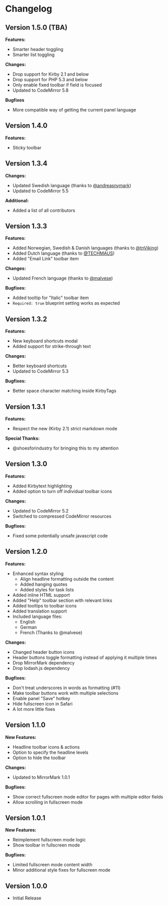 # Changelog

## Version 1.5.0 (TBA)

**Features:**

* Smarter header toggling
* Smarter list toggling

**Changes:**

* Drop support for Kirby 2.1 and below
* Drop support for PHP 5.3 and below
* Only enable fixed toolbar if field is focused
* Updated to CodeMirror 5.8

**Bugfixes**

* More compatible way of getting the current panel language

## Version 1.4.0

**Features:**

* Sticky toolbar

## Version 1.3.4

**Changes:**

* Updated Swedish language (thanks to [@andreasnymark](https://github.com/andreasnymark))
* Updated to CodeMirror 5.5

**Additional:**

* Added a list of all contributors

## Version 1.3.3

**Features:**

* Added Norwegian, Swedish & Danish languages (thanks to [@tnViking](https://github.com/tnViking))
* Added Dutch language (thanks to [@TECHMAUS](https://github.com/TECHMAUS))
* Added "Email Link" toolbar item

**Changes:**

- Updated French language (thanks to [@malvese](https://github.com/malvese))

**Bugfixes:**

- Added tooltip for "Italic" toolbar item
- `Required: true` blueprint setting works as expected

## Version 1.3.2

**Features:**

* New keyboard shortcuts modal
* Added support for strike-through text

**Changes:**

* Better keyboard shortcuts
* Updated to CodeMirror 5.3

**Bugfixes:**

* Better space character matching inside KirbyTags


## Version 1.3.1

**Features:**

* Respect the new (Kirby 2.1) strict markdown mode

**Special Thanks:**

* @shoesforindustry for bringing this to my attention

## Version 1.3.0

**Features:**

* Added Kirbytext highlighting
* Added option to turn off individual toolbar icons

**Changes:**

* Updated to CodeMirror 5.2
* Switched to compressed CodeMirror resources

**Bugfixes:**

* Fixed some potentially unsafe javascript code

## Version 1.2.0

**Features:**

* Enhanced syntax styling
  * Align headline formatting outside the content
  * Added hanging quotes
  * Added styles for task lists
* Added inline HTML support
* Added "Help" toolbar section with relevant links
* Added tooltips to toolbar icons
* Added translation support
* Included language files:
  * English
  * German
  * French (Thanks to @malvese)

**Changes:**

* Changed header button icons
* Header buttons toggle formatting instead of applying it multiple times
* Drop MirrorMark dependency
* Drop lodash.js dependency

**Bugfixes:**

* Don't treat underscores in words as formatting (#11)
* Make toolbar buttons work with multiple selections
* Enable panel "Save" hotkey
* Hide fullscreen icon in Safari
* A lot more little fixes

## Version 1.1.0

**New Features:**

* Headline toolbar icons & actions
* Option to specify the headline levels
* Option to hide the toolbar

**Changes:**

* Updated to MirrorMark 1.0.1

**Bugfixes:**

* Show correct fullscreen mode editor for pages with multiple editor fields
* Allow scrolling in fullscreen mode

## Version 1.0.1

**New Features:**

* Reimplement fullscreen mode logic
* Show toolbar in fullscreen mode

**Bugfixes:**

* Limited fullscreen mode content width
* Minor additional style fixes for fullscreen mode

## Version 1.0.0

* Initial Release
